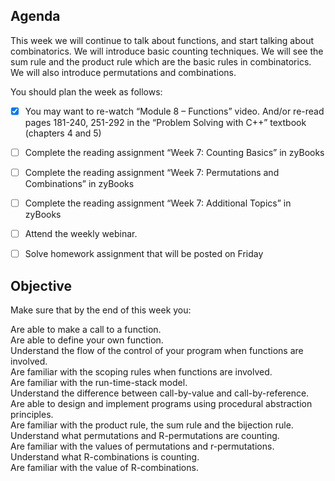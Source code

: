 ## Agenda

This week we will continue to talk about functions, and start talking about combinatorics. We will introduce basic counting techniques. We will see the sum rule and the product rule which are the basic rules in combinatorics. We will also introduce permutations and combinations.

You should plan the week as follows:

* [x] You may want to re-watch “Module 8 – Functions” video. And/or re-read pages 181-240, 251-292 in the “Problem Solving with C++” textbook (chapters 4 and 5)
* [ ] Complete the reading assignment “Week 7: Counting Basics” in zyBooks
* [ ] Complete the reading assignment “Week 7: Permutations and Combinations” in zyBooks
* [ ] Complete the reading assignment “Week 7: Additional Topics” in zyBooks
* [ ] Attend the weekly webinar.
* [ ] Solve homework assignment that will be posted on Friday 


## Objective

Make sure that by the end of this week you:

Are able to make a call to a function. </br>
Are able to define your own function. </br>
Understand the flow of the control of your program when functions are involved. </br>
Are familiar with the scoping rules when functions are involved. </br>
Are familiar with the run-time-stack model. </br>
Understand the difference between call-by-value and call-by-reference. </br>
Are able to design and implement programs using procedural abstraction principles. </br>
Are familiar with the product rule, the sum rule and the bijection rule. </br>
Understand what permutations and R-permutations are counting. </br>
Are familiar with the values of permutations and r-permutations. </br>
Understand what R-combinations is counting. </br>
Are familiar with the value of R-combinations. </br>
